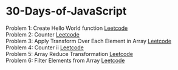 # 30-Days-of-JavaScript

Problem 1: Create Hello World function <a href="https://leetcode.com/problems/create-hello-world-function/editorial/?envType=study-plan-v2&envId=30-days-of-javascript">Leetcode</a><br>
Problem 2: Counter <a href="https://leetcode.com/problems/counter/editorial/?envType=study-plan-v2&envId=30-days-of-javascript">Leetcode</a><br>
Problem 3: Apply Transform Over Each Element in Array <a href="https://leetcode.com/problems/apply-transform-over-each-element-in-array/description/?envType=study-plan-v2&envId=30-days-of-javascript">Leetcode</a><br>
Problem 4: Counter ii <a href="https://leetcode.com/problems/counter-ii/?envType=study-plan-v2&envId=30-days-of-javascript">Leetcode</a><br>
Problem 5: Array Reduce Transformation <a href="https://leetcode.com/problems/array-reduce-transformation/description/?envType=study-plan-v2&envId=30-days-of-javascript">Leetcode</a><br>
Problem 6: Filter Elements from Array <a href="https://leetcode.com/problems/filter-elements-from-array/description/?envType=study-plan-v2&envId=30-days-of-javascript">Leetcode</a><br>